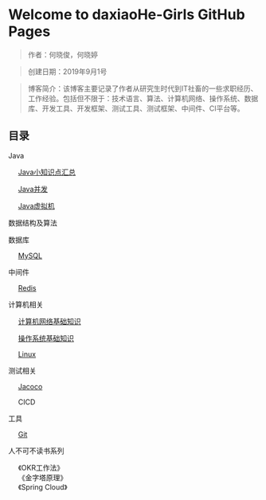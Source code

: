 # Welcome to daxiaoHe-Girls GitHub Pages
  
> 作者：何晓俊，何晓婷

> 创建日期：2019年9月1号

> 博客简介：该博客主要记录了作者从研究生时代到IT社畜的一些求职经历、工作经验。包括但不限于：技术语言、算法、计算机网络、操作系统、数据库、开发工具、开发框架、测试工具、测试框架、中间件、CI平台等。

## 目录
Java 

&nbsp;&nbsp;&nbsp;&nbsp;
[Java小知识点汇总](https://github.com/daxiaoHe-Girls/daxiaoHe-Girls.github.io/blob/master/Java%E5%B0%8F%E7%9F%A5%E8%AF%86%E7%82%B9%E6%B1%87%E6%80%BB.md)

&nbsp;&nbsp;&nbsp;&nbsp;
[Java并发](https://github.com/daxiaoHe-Girls/daxiaoHe-Girls.github.io/blob/master/Java/Java%E5%B9%B6%E5%8F%91.md)

&nbsp;&nbsp;&nbsp;&nbsp;
[Java虚拟机](https://github.com/daxiaoHe-Girls/daxiaoHe-Girls.github.io/blob/master/Java/JVM.md)

数据结构及算法

数据库  

&nbsp;&nbsp;&nbsp;&nbsp; [MySQL](https://github.com/daxiaoHe-Girls/daxiaoHe-Girls.github.io/blob/master/%E6%95%B0%E6%8D%AE%E5%BA%93/MySQL.md)

中间件

&nbsp;&nbsp;&nbsp;&nbsp;
[Redis](https://github.com/daxiaoHe-Girls/daxiaoHe-Girls.github.io/blob/master/%E4%B8%AD%E9%97%B4%E4%BB%B6/Redis.md)

计算机相关

&nbsp;&nbsp;&nbsp;&nbsp;
[计算机网络基础知识](https://github.com/daxiaoHe-Girls/daxiaoHe-Girls.github.io/blob/master/%E8%AE%A1%E7%AE%97%E6%9C%BA/%E8%AE%A1%E7%AE%97%E6%9C%BA%E7%BD%91%E7%BB%9C.md)

&nbsp;&nbsp;&nbsp;&nbsp;
[操作系统基础知识](https://github.com/daxiaoHe-Girls/daxiaoHe-Girls.github.io/blob/master/%E8%AE%A1%E7%AE%97%E6%9C%BA/%E6%93%8D%E4%BD%9C%E7%B3%BB%E7%BB%9F.md)

&nbsp;&nbsp;&nbsp;&nbsp;
[Linux](https://github.com/daxiaoHe-Girls/daxiaoHe-Girls.github.io/blob/master/%E8%AE%A1%E7%AE%97%E6%9C%BA/Linux.md)

测试相关

&nbsp;&nbsp;&nbsp;&nbsp;
[Jacoco](https://github.com/daxiaoHe-Girls/daxiaoHe-Girls.github.io/blob/master/%E6%B5%8B%E8%AF%95%E7%9B%B8%E5%85%B3/Jacoco.md)

&nbsp;&nbsp;&nbsp;&nbsp;
CICD

工具

&nbsp;&nbsp;&nbsp;&nbsp;
[Git](https://github.com/daxiaoHe-Girls/daxiaoHe-Girls.github.io/blob/master/%E5%B7%A5%E5%85%B7/git.md)

  
人不可不读书系列

&nbsp;&nbsp;&nbsp;&nbsp;
《OKR工作法》  
&nbsp;&nbsp;&nbsp;&nbsp;
《金字塔原理》  
&nbsp;&nbsp;&nbsp;&nbsp;
《Spring Cloud》  
&nbsp;&nbsp;&nbsp;&nbsp;


